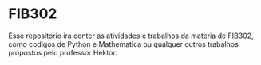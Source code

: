 # FIB302
Esse repositorio ira conter as atividades e trabalhos da materia de FIB302, como codigos de Python e Mathematica ou qualquer outros trabalhos propostos pelo professor Hektor.

